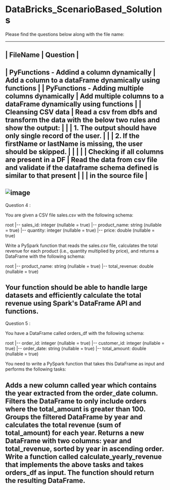 # DataBricks_ScenarioBased_Solutions

Please find the questions below along with the file name:

----------------------------------------------------------------------------------------------------------------------------------------------------------------
| FileName	                                          | Question                                                                                               |
----------------------------------------------------------------------------------------------------------------------------------------------------------------
| PyFunctions - Addind a column dynamically	          | Add a column to a dataFrame dynamically using functions                                                |
| PyFunctions - Adding multiple columns dynamically   |	Add multiple columns to a dataFrame dynamically using functions                                        |
| Cleansing CSV data	                                | Read a csv from dbfs and transform the data with the below two rules and show the output:              |
|                                                     | 1. The output should have only single record of the user.                                              |
|                                                     | 2. If the firstName or lastName is missing, the user should be skipped.                                |
|                                                     |                                                                                                        |
| Checking if all columns are present in a DF	        | Read the data from csv file and validate if the dataframe schema defined is similar to that present    |
|                                                     | in the source file                                                                                     |
----------------------------------------------------------------------------------------------------------------------------------------------------------------

![image](https://user-images.githubusercontent.com/48563516/230334942-ce601622-3e9f-489f-8ac6-40aa2c6256bb.png)
--------------------------------------------------------------------------------------------------------------------------------------------------------------------
Question 4 : 

You are given a CSV file sales.csv with the following schema:

root
 |-- sales_id: integer (nullable = true)
 |-- product_name: string (nullable = true)
 |-- quantity: integer (nullable = true)
 |-- price: double (nullable = true)

Write a PySpark function that reads the sales.csv file, calculates the total revenue for each product (i.e., quantity multiplied by price), and returns a DataFrame with the following schema:

root
 |-- product_name: string (nullable = true)
 |-- total_revenue: double (nullable = true)

Your function should be able to handle large datasets and efficiently calculate the total revenue using Spark's DataFrame API and functions.
--------------------------------------------------------------------------------------------------------------------------------------------------------------------
Question 5 :

You have a DataFrame called orders_df with the following schema:

root
 |-- order_id: integer (nullable = true)
 |-- customer_id: integer (nullable = true)
 |-- order_date: string (nullable = true)
 |-- total_amount: double (nullable = true)

You need to write a PySpark function that takes this DataFrame as input and performs the following tasks:

Adds a new column called year which contains the year extracted from the order_date column.
Filters the DataFrame to only include orders where the total_amount is greater than 100.
Groups the filtered DataFrame by year and calculates the total revenue (sum of total_amount) for each year.
Returns a new DataFrame with two columns: year and total_revenue, sorted by year in ascending order.
Write a function called calculate_yearly_revenue that implements the above tasks and takes orders_df as input. The function should return the resulting DataFrame.
--------------------------------------------------------------------------------------------------------------------------------------------------------------------
